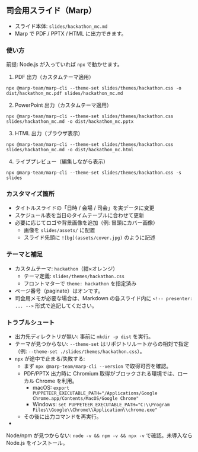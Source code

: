 ## 司会用スライド（Marp）

- スライド本体: `slides/hackathon_mc.md`
- Marp で PDF / PPTX / HTML に出力できます。

### 使い方

前提: Node.js が入っていれば `npx` で動かせます。

1) PDF 出力（カスタムテーマ適用）

```
npx @marp-team/marp-cli --theme-set slides/themes/hackathon.css -o dist/hackathon_mc.pdf slides/hackathon_mc.md
```

2) PowerPoint 出力（カスタムテーマ適用）

```
npx @marp-team/marp-cli --theme-set slides/themes/hackathon.css slides/hackathon_mc.md -o dist/hackathon_mc.pptx
```

3) HTML 出力（ブラウザ表示）

```
npx @marp-team/marp-cli --theme-set slides/themes/hackathon.css slides/hackathon_mc.md -o dist/hackathon_mc.html
```

4) ライブプレビュー（編集しながら表示）

```
npx @marp-team/marp-cli --theme-set slides/themes/hackathon.css -s slides
```

### カスタマイズ箇所

- タイトルスライドの「日時 / 会場 / 司会」を実データに変更
- スケジュール表を当日のタイムテーブルに合わせて更新
- 必要に応じてロゴや背景画像を追加（例: 冒頭にカバー画像）
  - 画像を `slides/assets/` に配置
  - スライド先頭に `![bg](assets/cover.jpg)` のように記述

### テーマと補足

- カスタムテーマ: `hackathon`（紺×オレンジ）
  - テーマ定義: `slides/themes/hackathon.css`
  - フロントマターで `theme: hackathon` を指定済み
- ページ番号（paginate）はオンです。
- 司会用メモが必要な場合は、Markdown の各スライド内に `<!-- presenter: ... -->` 形式で追記してください。

### トラブルシュート

- 出力先ディレクトリが無い: 事前に `mkdir -p dist` を実行。
- テーマが見つからない: `--theme-set` はリポジトリルートからの相対で指定（例: `--theme-set ./slides/themes/hackathon.css`）。
- `npx` が途中で止まる/失敗する:
  - まず `npx @marp-team/marp-cli --version` で取得可否を確認。
  - PDF/PPTX 出力時に Chromium 取得がブロックされる環境では、ローカル Chrome を利用。
    - macOS: `export PUPPETEER_EXECUTABLE_PATH="/Applications/Google Chrome.app/Contents/MacOS/Google Chrome"`
    - Windows: `set PUPPETEER_EXECUTABLE_PATH="C:\\Program Files\\Google\\Chrome\\Application\\chrome.exe"`
  - その後に出力コマンドを再実行。
-
 Node/npm が見つからない: `node -v && npm -v && npx -v` で確認。未導入なら Node.js をインストール。
